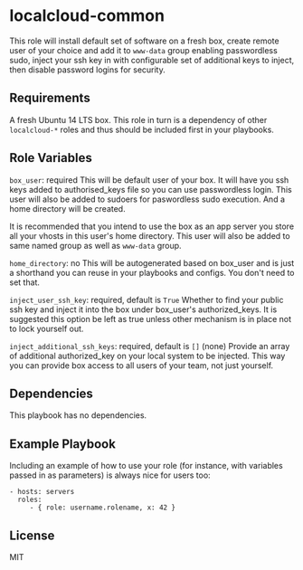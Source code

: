 localcloud-common
=========

This role will install default set of software on a fresh box, create remote user of your choice and add it to
`www-data` group enabling passwordless sudo, inject your ssh key in with configurable set of additional keys to inject,
then disable password logins for security.

Requirements
------------

A fresh Ubuntu 14 LTS box. This role in turn is a dependency of other `localcloud-*` roles and thus should be included
first in your playbooks.

Role Variables
--------------

`box_user`: required
This will be default user of your box. It will have you ssh keys added to authorised_keys file so you can use
passwordless login. This user will also be added to sudoers for paswordless sudo execution. And a home directory will
be created.

It is recommended that you intend to use the box as an app server you store all your vhosts in this user's
home directory. This user will also be added to same named group as well as `www-data` group.

`home_directory`: no
This will be autogenerated based on box_user and is just a shorthand you can reuse in your playbooks and configs.
You don't need to set that.

`inject_user_ssh_key`: required, default is `True`
Whether to find your public ssh key and inject it into the box under box_user's authorized_keys.
It is suggested this option be left as true unless other mechanism is in place not to lock yourself out.

`inject_additional_ssh_keys`: required, default is `[]` (none)
Provide an array of additional authorized_key on your local system to be injected. This way you can provide box
access to all users of your team, not just yourself.


Dependencies
------------

This playbook has no dependencies.

Example Playbook
----------------

Including an example of how to use your role (for instance, with variables passed in as parameters) is always nice for users too:

    - hosts: servers
      roles:
         - { role: username.rolename, x: 42 }


License
-------

MIT


